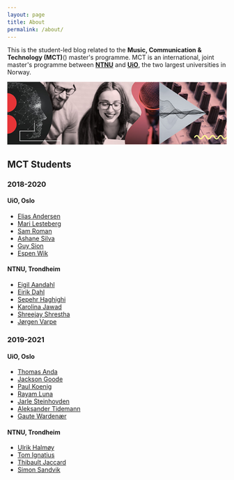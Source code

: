 ```yaml
---
layout: page
title: About
permalink: /about/
---
```


This is the student-led blog related to the **Music, Communication & Technology (MCT)**() master's programme. MCT is an international, joint master's programme between [**NTNU**](https://www.ntnu.edu/studies/mmct) and [**UiO**](https://www.uio.no/english/studies/programmes/mct-master/), the two largest universities in Norway.

![MCT image](/assets/image/2018_08_01_stefanof_mct-master-630.jpg "MCT image")

## MCT Students

### 2018-2020
#### UiO, Oslo
* [Elias Andersen](/authors/eliasandersen.html)
* [Mari Lesteberg](/authors/marilesteberg.html)
* [Sam Roman](/authors/samroman.html)
* [Ashane Silva](/authors/ashanesilva.html)
* [Guy Sion](/authors/guysion.html)
* [Espen Wik](/authors/espenwik.html)

#### NTNU, Trondheim
* [Eigil Aandahl](/authors/eigilaandahl.html)
* [Eirik Dahl](/authors/eirikdahl.html)
* [Sepehr Haghighi](/authors/sepehrhaghighi.html)
* [Karolina Jawad](/authors/karolinajawad.html)
* [Shreejay Shrestha](/authors/shreejayshrestha.html)
* [Jørgen Varpe](/authors/jørgenvarpe.html)

### 2019-2021
#### UiO, Oslo
* [Thomas Anda](/authors/thomasanda.html)
* [Jackson Goode](/authors/jacksongoode.html)
* [Paul Koenig](/authors/paulkoenig.html)
* [Rayam Luna](/authors/rayamluna.html)
* [Jarle Steinhovden](/authors/jarlesteinhovden.html)
* [Aleksander Tidemann](/authors/aleksandertidemann.html)
* [Gaute Wardenær](/authors/gautewardenær.html)

#### NTNU, Trondheim
* [Ulrik Halmøy](/authors/ulrikhalmøy.html)
* [Tom Ignatius](/authors/tomignatius.html)
* [Thibault Jaccard](/authors/thibaultjaccard.html)
* [Simon Sandvik](/authors/simonsandvik.html)


<!--

Documentation on Jekyll and template:

This is the base Jekyll theme. You can find out more info about customizing your Jekyll theme, as well as basic Jekyll usage documentation at [jekyllrb.com](https://jekyllrb.com/)

You can find the source code for Minima at GitHub:
[jekyll][jekyll-organization] /
[minima](https://github.com/jekyll/minima)

You can find the source code for Jekyll at GitHub:
[jekyll][jekyll-organization] /
[jekyll](https://github.com/jekyll/jekyll)


[jekyll-organization]: https://github.com/jekyll

-->
